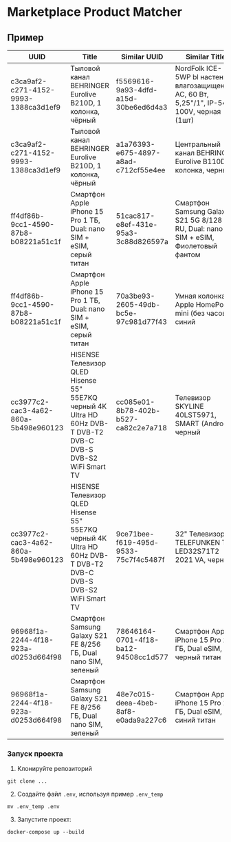 # Marketplace Product Matcher

## Пример
| UUID                                   | Title                                                                                                          | Similar UUID                            | Similar Title                                                                                                           |
|----------------------------------------|----------------------------------------------------------------------------------------------------------------|-----------------------------------------|------------------------------------------------------------------------------------------------------------------------|
| c3ca9af2-c271-4152-9993-1388ca3d1ef9 | Тыловой канал BEHRINGER Eurolive B210D, 1 колонка, чёрный                                                   | f5569616-9a93-4dfd-a15d-30be6ed6d4a3 | NordFolk ICE-5WP bl настенная влагозащищенная АС, 60 Вт, 5,25"/1", IP-54, 100V, черная (1шт)                       |
| c3ca9af2-c271-4152-9993-1388ca3d1ef9 | Тыловой канал BEHRINGER Eurolive B210D, 1 колонка, чёрный                                                   | a1a76393-e675-4897-a8ad-c712cf55e4ee | Центральный канал BEHRINGER Eurolive B110D, 1 колонка, черный                                                        |
| ff4df86b-9cc1-4590-87b8-b08221a51c1f | Смартфон Apple iPhone 15 Pro 1 ТБ, Dual: nano SIM + eSIM, серый титан                                        | 51cac817-e8ef-431e-95a3-3c88d826597a | Смартфон Samsung Galaxy S21 5G 8/128 ГБ RU, Dual: nano SIM + eSIM, Фиолетовый фантом                                |
| ff4df86b-9cc1-4590-87b8-b08221a51c1f | Смартфон Apple iPhone 15 Pro 1 ТБ, Dual: nano SIM + eSIM, серый титан                                        | 70a3be93-2605-49db-bc5e-97c981d77f43 | Умная колонка Apple HomePod mini (без часов), синий                                                                   |
| cc3977c2-cac3-4a62-860a-5b498e960123 | HISENSE Телевизор QLED Hisense 55" 55E7KQ черный 4K Ultra HD 60Hz DVB-T DVB-T2 DVB-C DVB-S DVB-S2 WiFi Smart TV | cc085e01-8b78-402b-b527-ca82c2e7a718 | Телевизор SKYLINE 40LST5971, SMART (Android), черный                                                                  |
| cc3977c2-cac3-4a62-860a-5b498e960123 | HISENSE Телевизор QLED Hisense 55" 55E7KQ черный 4K Ultra HD 60Hz DVB-T DVB-T2 DVB-C DVB-S DVB-S2 WiFi Smart TV | 9ce71bee-f619-495d-9533-75c7f4c5487f | 32" Телевизор TELEFUNKEN TF-LED32S71T2 2021 VA, черный                                                               |
| 96968f1a-2244-4f18-923a-d0253d664f98 | Смартфон Samsung Galaxy S21 FE 8/256 ГБ, Dual nano SIM, зеленый                                              | 78646164-0701-4f18-ba12-94508cc1d577 | Смартфон Apple iPhone 15 Pro 256 ГБ, Dual еSIM, черный титан                                                         |
| 96968f1a-2244-4f18-923a-d0253d664f98 | Смартфон Samsung Galaxy S21 FE 8/256 ГБ, Dual nano SIM, зеленый                                              | 48e7c015-deea-4beb-8af8-e0ada9a227c6 | Смартфон Apple iPhone 15 Pro 256 ГБ, Dual еSIM, синий титан                                                          |


### Запуск проекта

1. Клонируйте репозиторий

```shell
git clone ...
```

2. Создайте файл `.env`, используя пример `.env_temp`

```shell
mv .env_temp .env
```

3. Запустите проект:
```shell
docker-compose up --build
```
